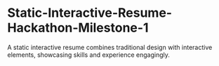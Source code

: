 # Static-Interactive-Resume-Hackathon-Milestone-1
A static interactive resume combines traditional design with interactive elements, showcasing skills and experience engagingly.
